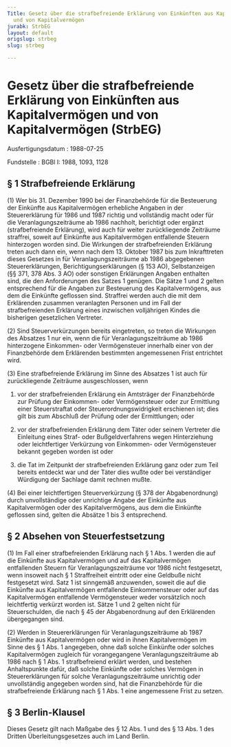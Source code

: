 ```yaml
---
Title: Gesetz über die strafbefreiende Erklärung von Einkünften aus Kapitalvermögen
  und von Kapitalvermögen
jurabk: StrbEG
layout: default
origslug: strbeg
slug: strbeg

---
```


# Gesetz über die strafbefreiende Erklärung von Einkünften aus Kapitalvermögen und von Kapitalvermögen (StrbEG)

Ausfertigungsdatum
:   1988-07-25

Fundstelle
:   BGBl I: 1988, 1093, 1128



## § 1 Strafbefreiende Erklärung

(1) Wer bis 31. Dezember 1990 bei der Finanzbehörde für die
Besteuerung der Einkünfte aus Kapitalvermögen erhebliche Angaben in
der Steuererklärung für 1986 und 1987 richtig und vollständig macht
oder für die Veranlagungszeiträume ab 1986 nachholt, berichtigt oder
ergänzt (strafbefreiende Erklärung), wird auch für weiter
zurückliegende Zeiträume straffrei, soweit auf Einkünfte aus
Kapitalvermögen entfallende Steuern hinterzogen worden sind. Die
Wirkungen der strafbefreienden Erklärung treten auch dann ein, wenn
nach dem 13. Oktober 1987 bis zum Inkrafttreten dieses Gesetzes in für
Veranlagungszeiträume ab 1986 abgegebenen Steuererklärungen,
Berichtigungserklärungen (§ 153 AO), Selbstanzeigen (§§ 371, 378 Abs.
3 AO) oder sonstigen Erklärungen Angaben enthalten sind, die den
Anforderungen des Satzes 1 genügen. Die Sätze 1 und 2 gelten
entsprechend für die Angaben zur Besteuerung des Kapitalvermögens, aus
dem die Einkünfte geflossen sind. Straffrei werden auch die mit dem
Erklärenden zusammen veranlagten Personen und im Fall der
strafbefreienden Erklärung eines inzwischen volljährigen Kindes die
bisherigen gesetzlichen Vertreter.

(2) Sind Steuerverkürzungen bereits eingetreten, so treten die
Wirkungen des Absatzes 1 nur ein, wenn die für Veranlagungszeiträume
ab 1986 hinterzogene Einkommen- oder Vermögensteuer innerhalb einer
von der Finanzbehörde dem Erklärenden bestimmten angemessenen Frist
entrichtet wird.

(3) Eine strafbefreiende Erklärung im Sinne des Absatzes 1 ist auch
für zurückliegende Zeiträume ausgeschlossen, wenn

1.  vor der strafbefreienden Erklärung ein Amtsträger der Finanzbehörde
    zur Prüfung der Einkommen- oder Vermögensteuer oder zur Ermittlung
    einer Steuerstraftat oder Steuerordnungswidrigkeit erschienen ist;
    dies gilt bis zum Abschluß der Prüfung oder der Ermittlungen; oder


2.  vor der strafbefreienden Erklärung dem Täter oder seinem Vertreter die
    Einleitung eines Straf- oder Bußgeldverfahrens wegen Hinterziehung
    oder leichtfertiger Verkürzung von Einkommen- oder Vermögensteuer
    bekannt gegeben worden ist oder


3.  die Tat im Zeitpunkt der strafbefreienden Erklärung ganz oder zum Teil
    bereits entdeckt war und der Täter dies wußte oder bei verständiger
    Würdigung der Sachlage damit rechnen mußte.




(4) Bei einer leichtfertigen Steuerverkürzung (§ 378 der
Abgabenordnung) durch unvollständige oder unrichtige Angabe der
Einkünfte aus Kapitalvermögen oder des Kapitalvermögens, aus dem die
Einkünfte geflossen sind, gelten die Absätze 1 bis 3 entsprechend.


## § 2 Absehen von Steuerfestsetzung

(1) Im Fall einer strafbefreienden Erklärung nach § 1 Abs. 1 werden
die auf die Einkünfte aus Kapitalvermögen und auf das Kapitalvermögen
entfallenden Steuern für Veranlagungszeiträume vor 1986 nicht
festgesetzt, wenn insoweit nach § 1 Straffreiheit eintritt oder eine
Geldbuße nicht festgesetzt wird. Satz 1 ist sinngemäß anzuwenden,
soweit die auf die Einkünfte aus Kapitalvermögen entfallende
Einkommensteuer oder auf das Kapitalvermögen entfallende
Vermögensteuer weder vorsätzlich noch leichtfertig verkürzt worden
ist. Sätze 1 und 2 gelten nicht für Steuerschulden, die nach § 45 der
Abgabenordnung auf den Erklärenden übergegangen sind.

(2) Werden in Steuererklärungen für Veranlagungszeiträume ab 1987
Einkünfte aus Kapitalvermögen oder wird in ihnen Kapitalvermögen im
Sinne des § 1 Abs. 1 angegeben, ohne daß solche Einkünfte oder solches
Kapitalvermögen zugleich für vorangegangene Veranlagungszeiträume ab
1986 nach § 1 Abs. 1 strafbefreiend erklärt werden, und bestehen
Anhaltspunkte dafür, daß solche Einkünfte oder solches Vermögen in
Steuererklärungen für solche Veranlagungszeiträume unrichtig oder
unvollständig angegeben worden sind, hat die Finanzbehörde für die
strafbefreiende Erklärung nach § 1 Abs. 1 eine angemessene Frist zu
setzen.


## § 3 Berlin-Klausel

Dieses Gesetz gilt nach Maßgabe des § 12 Abs. 1 und des § 13 Abs. 1
des Dritten Überleitungsgesetzes auch im Land Berlin.

